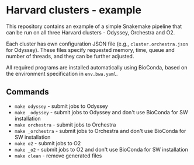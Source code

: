 # Harvard clusters - example

This repository contains an example of a simple Snakemake pipeline that can be
run on all three Harvard clusters - Odyssey, Orchestra and O2.

Each cluster has own configuration JSON file (e.g., `cluster.orchestra.json`
for Odyssey).  These files specify requested memory, time, queue and number of
threads, and they can be further adjusted.

All required programs are installed automatically using BioConda, based on the
environment specification in `env.bwa.yaml`.


## Commands

* `make odyssey` - submit jobs to Odyssey
* `make _odyssey` - submit jobs to Odyssey and don't use BioConda for SW installation
* `make orchestra` - submit jobs to Orchestra
* `make _orchestra` - submit jobs to Orchestra and don't use BioConda for SW installation
* `make o2` - submit jobs to O2
* `make _o2` - submit jobs to O2 and don't use BioConda for SW installation
* `make clean` - remove generated files
